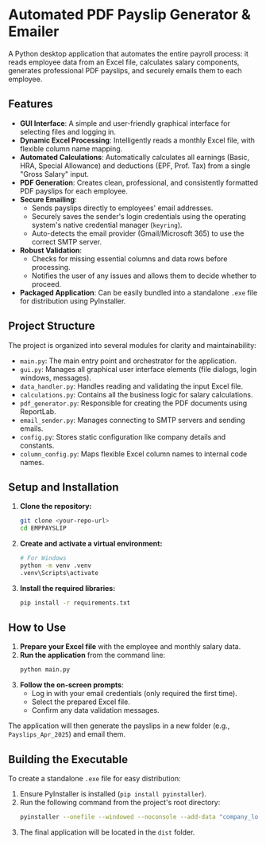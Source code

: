 # Automated PDF Payslip Generator & Emailer

A Python desktop application that automates the entire payroll process: it reads employee data from an Excel file, calculates salary components, generates professional PDF payslips, and securely emails them to each employee.


## Features

- **GUI Interface**: A simple and user-friendly graphical interface for selecting files and logging in.
- **Dynamic Excel Processing**: Intelligently reads a monthly Excel file, with flexible column name mapping.
- **Automated Calculations**: Automatically calculates all earnings (Basic, HRA, Special Allowance) and deductions (EPF, Prof. Tax) from a single "Gross Salary" input.
- **PDF Generation**: Creates clean, professional, and consistently formatted PDF payslips for each employee.
- **Secure Emailing**:
    - Sends payslips directly to employees' email addresses.
    - Securely saves the sender's login credentials using the operating system's native credential manager (`keyring`).
    - Auto-detects the email provider (Gmail/Microsoft 365) to use the correct SMTP server.
- **Robust Validation**:
    - Checks for missing essential columns and data rows before processing.
    - Notifies the user of any issues and allows them to decide whether to proceed.
- **Packaged Application**: Can be easily bundled into a standalone `.exe` file for distribution using PyInstaller.

## Project Structure

The project is organized into several modules for clarity and maintainability:

- `main.py`: The main entry point and orchestrator for the application.
- `gui.py`: Manages all graphical user interface elements (file dialogs, login windows, messages).
- `data_handler.py`: Handles reading and validating the input Excel file.
- `calculations.py`: Contains all the business logic for salary calculations.
- `pdf_generator.py`: Responsible for creating the PDF documents using ReportLab.
- `email_sender.py`: Manages connecting to SMTP servers and sending emails.
- `config.py`: Stores static configuration like company details and constants.
- `column_config.py`: Maps flexible Excel column names to internal code names.

## Setup and Installation

1.  **Clone the repository:**
    ```bash
    git clone <your-repo-url>
    cd EMPPAYSLIP
    ```

2.  **Create and activate a virtual environment:**
    ```bash
    # For Windows
    python -m venv .venv
    .venv\Scripts\activate
    ```

3.  **Install the required libraries:**
    ```bash
    pip install -r requirements.txt
    ```

## How to Use

1.  **Prepare your Excel file** with the employee and monthly salary data.
2.  **Run the application** from the command line:
    ```bash
    python main.py
    ```
3.  **Follow the on-screen prompts**:
    - Log in with your email credentials (only required the first time).
    - Select the prepared Excel file.
    - Confirm any data validation messages.

The application will then generate the payslips in a new folder (e.g., `Payslips_Apr_2025`) and email them.

## Building the Executable

To create a standalone `.exe` file for easy distribution:

1.  Ensure PyInstaller is installed (`pip install pyinstaller`).
2.  Run the following command from the project's root directory:
    ```bash
    pyinstaller --onefile --windowed --noconsole --add-data "company_logo.png:." --add-data "fonts:fonts" main.py
    ```
3.  The final application will be located in the `dist` folder.